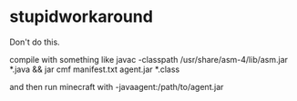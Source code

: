 # stupidworkaround
Don't do this.

compile with something like 
javac -classpath /usr/share/asm-4/lib/asm.jar *.java && jar cmf manifest.txt agent.jar *.class

and then run minecraft with -javaagent:/path/to/agent.jar
